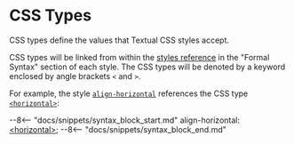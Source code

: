 # CSS Types

CSS types define the values that Textual CSS styles accept.

CSS types will be linked from within the [styles reference](../styles/index.md) in the "Formal Syntax" section of each style.
The CSS types will be denoted by a keyword enclosed by angle brackets `<` and `>`.

For example, the style [`align-horizontal`](../styles/align.md) references the CSS type [`<horizontal>`](./horizontal.md):

--8<-- "docs/snippets/syntax_block_start.md"
align-horizontal: <a href="./horizontal/">&lt;horizontal&gt;</a>;
--8<-- "docs/snippets/syntax_block_end.md"
